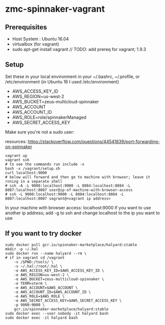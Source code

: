 # zmc-spinnaker-vagrant

## Prerequisites
* Host System : Ubuntu 16.04
* virtualbox (for vagrant)
* sudo apt-get install vagrant // TODO: add prereq for vagrant; 1.9.3

## Setup
Set these in your local environment in your ~/.bashrc, ~/.profile, or /etc/environment (in Ubuntu 16 I used /etc/environment)

* AWS_ACCESS_KEY_ID
* AWS_REGION=us-west-2
* AWS_BUCKET=zeus-multicloud-spinnaker
* AWS_ACCOUNT
* AWS_ACCOUNT_ID
* AWS_ROLE=role/spinnakerManaged
* AWS_SECRET_ACCESS_KEY

Make sure you're not a sudo user:

resources: https://stackoverflow.com/questions/44541839/port-forwarding-on-spinnaker
```
vagrant up
vagrant ssh
# to see the commands run include -x
bash -x /vagrant/setup.sh
curl localhost:9000
# below will forward and then go to machine with browser; leave it rnning in a separate shell
# ssh -A -L 9000:localhost:9000 -L 8084:localhost:8084 -L 8087:localhost:8087 user@ip-of-machine-with-browser-access
# ssh -L 9000:localhost:9000 -L 8084:localhost:8084 -L 8087:localhost:8087 vagrant@<vagrant ip address>

```

In your machine with browser access:
localhost:9000
If you want to use another ip address; add -g to ssh and change localhost to the ip you want to use

## If you want to try docker
```
sudo docker pull gcr.io/spinnaker-marketplace/halyard:stable
mkdir -p ~/.hal
sudo docker run --name halyard --rm \
# if in vagrant cd /vagrant
    -v /$PWD:/tools/ \
    -v ~/.hal:/root/.hal \
    -e AWS_ACCESS_KEY_ID=$AWS_ACCESS_KEY_ID \
    -e AWS_REGION=us-west-2 \
    -e AWS_BUCKET=zeus-multicloud-spinnaker \
    -e TERM=xterm \
    -e AWS_ACCOUNT=$AWS_ACCOUNT \
    -e AWS_ACCOUNT_ID=$AWS_ACCOUNT_ID \
    -e AWS_ROLE=$AWS_ROLE \
    -e AWS_SECRET_ACCESS_KEY=$AWS_SECRET_ACCESS_KEY \
    -p 9000:9000 \
    gcr.io/spinnaker-marketplace/halyard:stable
sudo docker exec --user nobody -it halyard bash
sudo docker exec -it halyard bash
```

